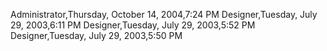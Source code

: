 ﻿Administrator,Thursday, October 14, 2004,7:24 PMDesigner,Tuesday, July 29, 2003,6:11 PMDesigner,Tuesday, July 29, 2003,5:52 PMDesigner,Tuesday, July 29, 2003,5:50 PM